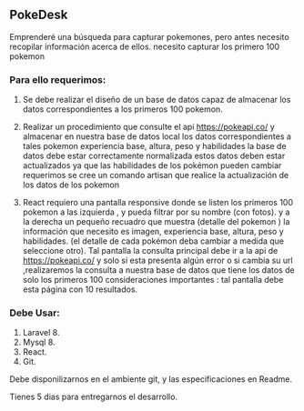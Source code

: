 

## PokeDesk

Emprenderé una búsqueda para capturar pokemones,
pero antes necesito recopilar información acerca de ellos.
necesito capturar los primero 100 pokemon
 
### Para ello requerimos: 

1. Se debe realizar el diseño de un base de datos capaz de almacenar los datos correspondientes a los primeros 100 pokemon.

2.  Realizar un procedimiento que consulte el api https://pokeapi.co/ y almacenar en nuestra base de datos local los datos correspondientes a tales pokemon experiencia base, altura, peso y habilidades la base de datos debe estar correctamente normalizada estos datos deben estar actualizados ya que las habilidades  de los pokémon pueden cambiar requerimos se cree un comando artisan que realice la actualización de los datos de los pokemon

3. React requiero una pantalla responsive donde se listen los primeros 100 pokemon a las izquierda  , y pueda filtrar por su nombre (con fotos). y a la derecha un pequeño
recuadro que muestra (detalle del pokemon ) la información que necesito es imagen, experiencia base, altura, peso y habilidades.
(el detalle de cada pokémon deba cambiar a medida que seleccione otro). 
Tal pantalla la consulta principal debe ir a la api de https://pokeapi.co/ y solo si esta presenta algún error o si cambia su url ,realizaremos la consulta
a nuestra base de datos que tiene los datos de solo los primeros 100 consideraciones importantes :
tal pantalla debe esta página con 10 resultados.

### Debe Usar:

1. Laravel 8.
2. Mysql 8.
3. React.
4. Git.

Debe disponilizarnos en el ambiente git, y las especificaciones en Readme.

Tienes 5 dias para entregarnos el desarrollo.